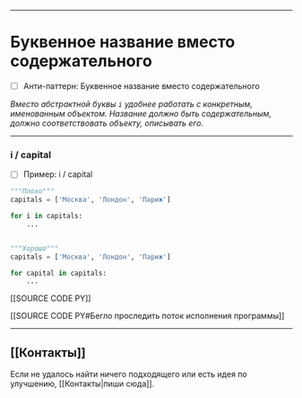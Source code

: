 ***
# Буквенное название вместо содержательного
- [ ] Анти-паттерн: Буквенное название вместо содержательного

_Вместо абстрактной буквы `i` удобнее работать с конкретным, именованным объектом.
Название должно быть содержательным, должно соответствовать объекту, описывать его._

***
### i / capital
- [ ] Пример: i / capital

```python
"""Плохо"""
capitals = ['Москва', 'Лондон', 'Париж']

for i in capitals:
    ...


"""Хорошо"""
capitals = ['Москва', 'Лондон', 'Париж']

for capital in capitals:
    ...
```

[[SOURCE CODE PY]]

[[SOURCE CODE PY#Бегло проследить поток исполнения программы]]

***
## [[Контакты]]
Если не удалось найти ничего подходящего или есть идея по улучшению, [[Контакты|пиши сюда]].
